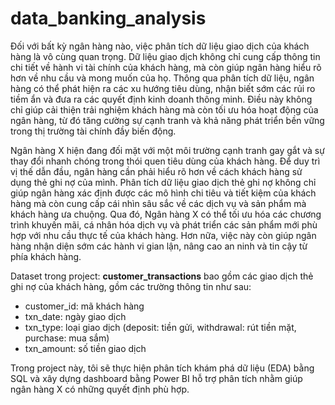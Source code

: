 # data_banking_analysis
Đối với bất kỳ ngân hàng nào, việc phân tích dữ liệu giao dịch của khách hàng là vô cùng quan trọng. 
Dữ liệu giao dịch không chỉ cung cấp thông tin chi tiết về hành vi tài chính của khách hàng, mà còn giúp ngân hàng hiểu rõ hơn về nhu cầu và mong muốn của họ. 
Thông qua phân tích dữ liệu, ngân hàng có thể phát hiện ra các xu hướng tiêu dùng, nhận biết sớm các rủi ro tiềm ẩn và đưa ra các quyết định kinh doanh thông minh. 
Điều này không chỉ giúp cải thiện trải nghiệm khách hàng mà còn tối ưu hóa hoạt động của ngân hàng, từ đó tăng cường sự cạnh tranh và khả năng phát triển bền vững trong thị trường tài chính đầy biến động.

Ngân hàng X hiện đang đối mặt với một môi trường cạnh tranh gay gắt và sự thay đổi nhanh chóng trong thói quen tiêu dùng của khách hàng. 
Để duy trì vị thế dẫn đầu, ngân hàng cần phải hiểu rõ hơn về cách khách hàng sử dụng thẻ ghi nợ của mình. 
Phân tích dữ liệu giao dịch thẻ ghi nợ không chỉ giúp ngân hàng xác định được các mô hình chi tiêu và tiết kiệm của khách hàng mà còn cung cấp cái nhìn sâu sắc về các dịch vụ và sản phẩm mà khách hàng ưa chuộng. 
Qua đó, Ngân hàng X có thể tối ưu hóa các chương trình khuyến mãi, cá nhân hóa dịch vụ và phát triển các sản phẩm mới phù hợp với nhu cầu thực tế của khách hàng. 
Hơn nữa, việc này còn giúp ngân hàng nhận diện sớm các hành vi gian lận, nâng cao an ninh và tin cậy từ phía khách hàng.

Dataset trong project: **customer_transactions** bao gồm các giao dịch thẻ ghi nợ của khách hàng, gồm các trường thông tin như sau:
  - customer_id: mã khách hàng
  - txn_date: ngày giao dịch
  - txn_type: loại giao dịch (deposit: tiền gửi, withdrawal: rút tiền mặt, purchase: mua sắm)
  - txn_amount: số tiền giao dịch

Trong project này, tôi sẽ thực hiện phân tích khám phá dữ liệu (EDA) bằng SQL và xây dựng dashboard bằng Power BI hỗ trợ phân tích nhằm giúp ngân hàng X có những quyết định phù hợp.
